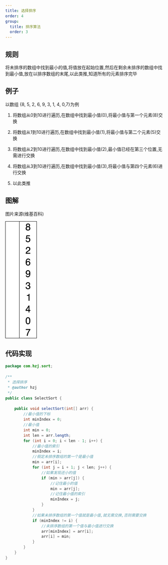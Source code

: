 ```yaml
---
title: 选择排序
order: 4
group:
  title: 排序算法
  order: 3
---
```


## 规则

将未排序的数组中找到最小的值,将值放在起始位置,然后在剩余未排序的数组中找到最小值,放在以排序数组的末尾,以此类推,知道所有的元素排序完毕

## 例子

以数组 {8, 5, 2, 6, 9, 3, 1, 4, 0,7}为例

1. 将数组从0到10进行遍历,在数组中找到最小值(0),将最小值与第一个元素(8)交换

2. 将数组从1到10进行遍历,在数组中找到最小值(1),将最小值与第二个元素(5)交换

3. 将数组从2到10进行遍历,在数组中找到最小值(2),最小值已经在第三个位置,无需进行交换

4. 将数组从3到10进行遍历,在数组中找到最小值(3),将最小值与第四个元素(6)进行交换

5. 以此类推

## 图解

图片来源(维基百科)

![](./img/Selection-Sort-Animation.gif)

## 代码实现

```java
package com.hzj.sort;

/**
 * 选择排序
 * @author hzj
 */
public class SelectSort {

    public void selectSort(int[] arr) {
        //最小值的下标
        int minIndex = 0;
        //最小值
        int min = 0;
        int len = arr.length;
        for (int i = 0; i < len - 1; i++) {
            //最小值的索引
            minIndex = i;
            //假定未排序数组的第一个是最小值
            min = arr[i];
            for (int j = i + 1; j < len; j++) {
                //如果发现还小的值
                if (min > arr[j]) {
                    //记住最小的值
                    min = arr[j];
                    //记住最小值的索引
                    minIndex = j;
                }
            }
            //如果未排序数组的第一个值就是最小值,就无需交换,否则需要交换
            if (minIndex != i) {
                //未排序数组的第一个值与最小值进行交换
                arr[minIndex] = arr[i];
                arr[i] = min;
            }
        }
    }
}
```
